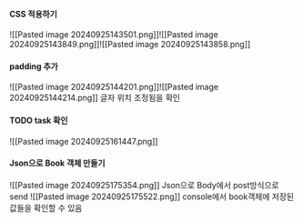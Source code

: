 
#### CSS 적용하기
![[Pasted image 20240925143501.png]]![[Pasted image 20240925143849.png]]![[Pasted image 20240925143858.png]]
#### padding 추가
![[Pasted image 20240925144201.png]]![[Pasted image 20240925144214.png]]
글자 위치 조정됨을 확인



#### TODO task 확인

![[Pasted image 20240925161447.png]]


#### Json으로 Book 객체 만들기
![[Pasted image 20240925175354.png]]
Json으로 Body에서 post방식으로 send
![[Pasted image 20240925175522.png]]
console에서 book객체에 저장된 값들을 확인할 수 있음


